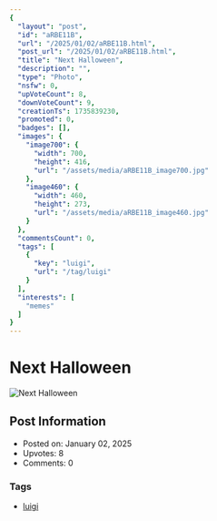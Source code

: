```yaml
---
{
  "layout": "post",
  "id": "aRBE11B",
  "url": "/2025/01/02/aRBE11B.html",
  "post_url": "/2025/01/02/aRBE11B.html",
  "title": "Next Halloween",
  "description": "",
  "type": "Photo",
  "nsfw": 0,
  "upVoteCount": 8,
  "downVoteCount": 9,
  "creationTs": 1735839230,
  "promoted": 0,
  "badges": [],
  "images": {
    "image700": {
      "width": 700,
      "height": 416,
      "url": "/assets/media/aRBE11B_image700.jpg"
    },
    "image460": {
      "width": 460,
      "height": 273,
      "url": "/assets/media/aRBE11B_image460.jpg"
    }
  },
  "commentsCount": 0,
  "tags": [
    {
      "key": "luigi",
      "url": "/tag/luigi"
    }
  ],
  "interests": [
    "memes"
  ]
}
---
```


# Next Halloween

![Next Halloween](/assets/media/aRBE11B_image700.jpg)

## Post Information

- Posted on: January 02, 2025
- Upvotes: 8
- Comments: 0

### Tags

- [luigi](/tag/luigi)
